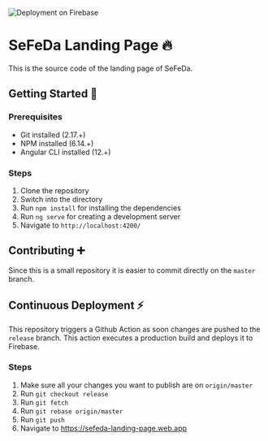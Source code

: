 ![Deployment on Firebase](https://github.com/felix-steiner/landing-page/actions/workflows/main.yml/badge.svg)
# SeFeDa Landing Page 🔥

This is the source code of the landing page of SeFeDa.

## Getting Started 🚀
### Prerequisites
- Git installed (2.17.+)
- NPM installed (6.14.+)
- Angular CLI installed (12.+)

### Steps
1. Clone the repository
2. Switch into the directory
3. Run `npm install` for installing the dependencies
3. Run `ng serve` for creating a development server
4. Navigate to `http://localhost:4200/`

## Contributing ➕
Since this is a small repository it is easier to commit directly on the `master` branch.

## Continuous Deployment ⚡
This repository triggers a Github Action as soon changes are pushed to the `release` branch. This action executes a production build and deploys it to Firebase. <br>

### Steps
1. Make sure all your changes you want to publish are on `origin/master`
2. Run `git checkout release`
2. Run `git fetch`
3. Run `git rebase origin/master`
4. Run `git push`
5. Navigate to https://sefeda-landing-page.web.app
